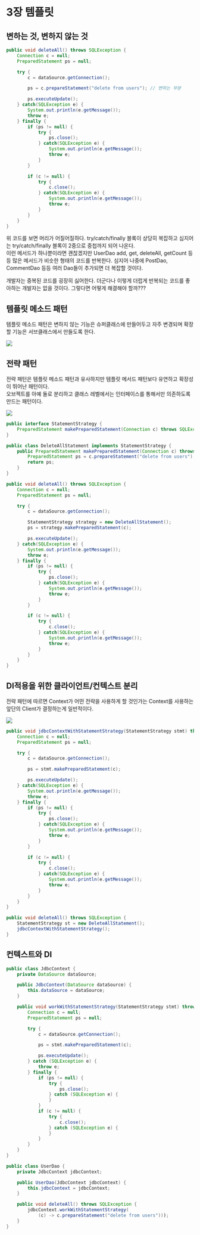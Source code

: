 # 3장 템플릿

## 변하는 것, 변하지 않는 것
```java
public void deleteAll() throws SQLException {
    Connection c = null;
    PreparedStatement ps = null;

    try {
        c = dataSource.getConnection();

        ps = c.prepareStatement("delete from users"); // 변하는 부분

        ps.executeUpdate();
    } catch(SQLException e) {
        System.out.println(e.getMessage());
        throw e;
    } finally {
        if (ps != null) {
            try {
                ps.close();
            } catch(SQLException e) {
                System.out.println(e.getMessage());
                throw e;
            }
        }

        if (c != null) {
            try {
                c.close();
            } catch(SQLException e) {
                System.out.println(e.getMessage());
                throw e;
            }
        }
    }
}
```
위 코드를 보면 머리가 어질어질하다. try/catch/finally 블록이 상당히 복잡하고 심지어는 try/catch/finally 블록이 2중으로 중첩까지 되어 나온다. <br />
이런 메서드가 하나뿐이라면 괜찮겠지만 UserDao add, get, deleteAll, getCount 등등 많은 메서드가 비슷한 형태의 코드를 반복한다. 심지어 나중에 PostDao, CommentDao 등등 여러 Dao들이 추가되면 더 복잡할 것이다.

개발자는 중복된 코드를 굉장히 싫어한다. 더군다나 이렇게 더럽게 반복되는 코드를 좋아하는 개발자는 없을 것이다. 그렇다면 어떻게 해결해야 할까???

## 템플릿 메소드 패턴
템플릿 메소드 패턴은 변하지 않는 기능은 슈퍼클래스에 만들어두고 자주 변경되며 확장할 기능은 서브클래스에서 만들도록 한다.

<img src = "./template.jpeg">

## 전략 패턴
전략 패턴은 템플릿 메소드 패턴과 유사하지만 템플릿 메서드 패턴보다 유연하고 확장성이 뛰어난 패턴이다. <br />
오브젝트를 아예 둘로 분리하고 클래스 레벨에서는 인터페이스를 통해서만 의존하도록 만드는 패턴이다. 

<img src = "./strategy.jpeg">

```java
public interface StatementStrategy {
    PreparedStatement makePreparedStatement(Connection c) throws SQLException;
}
```

```java
public class DeleteAllStatement implements StatementStrategy {
    public PreparedStatement makePreparedStatement(Connection c) throws SQLException {
        PreparedStatement ps = c.prepareStatement("delete from users");
        return ps;
    }
}
```

```java
public void deleteAll() throws SQLException {
    Connection c = null;
    PreparedStatement ps = null;

    try {
        c = dataSource.getConnection();

        StatementStrategy strategy = new DeleteAllStatement();
        ps = strategy.makePreparedStatement(c);

        ps.executeUpdate();
    } catch(SQLException e) {
        System.out.println(e.getMessage());
        throw e;
    } finally {
        if (ps != null) {
            try {
                ps.close();
            } catch(SQLException e) {
                System.out.println(e.getMessage());
                throw e;
            }
        }

        if (c != null) {
            try {
                c.close();
            } catch(SQLException e) {
                System.out.println(e.getMessage());
                throw e;
            }
        }
    }
}
```

## DI적용을 위한 클라이언트/컨텍스트 분리
전략 패턴에 따르면 Context가 어떤 전략을 사용하게 할 것인가는 Context를 사용하는 앞단의 Client가 결정하는게 일반적이다.

<img src = "./client-strategy.png">

```java
public void jdbcContextWithStatementStrategy(StatementStrategy stmt) throws SQLException {
    Connection c = null;
    PreparedStatement ps = null;

    try {
        c = dataSource.getConnection();

        ps = stmt.makePreparedStatement(c);

        ps.executeUpdate();
    } catch(SQLException e) {
        System.out.println(e.getMessage());
        throw e;
    } finally {
        if (ps != null) {
            try {
                ps.close();
            } catch(SQLException e) {
                System.out.println(e.getMessage());
                throw e;
            }
        }

        if (c != null) {
            try {
                c.close();
            } catch(SQLException e) {
                System.out.println(e.getMessage());
                throw e;
            }
        }
    }
}
```

```java
public void deleteAll() throws SQLException {
    StatementStrategy st = new DeleteAllStatement();
    jdbcContextWithStatementStrategy();
}
```

## 컨텍스트와 DI

```java
public class JdbcContext {
    private DataSource dataSource;

    public JdbcContext(DataSource dataSource) {
        this.dataSource = dataSource;
    }

    public void workWithStatementStrategy(StatementStrategy stmt) throws SQLException {
        Connection c = null;
        PreparedStatement ps = null;

        try {
            c = dataSource.getConnection();

            ps = stmt.makePreparedStatement(c);

            ps.executeUpdate();
        } catch (SQLException e) {
            throw e;
        } finally {
            if (ps != null) {
                try {
                    ps.close();
                } catch (SQLException e) {
                }
            }
            if (c != null) {
                try {
                    c.close();
                } catch (SQLException e) {
                }
            }
        }
    }
}
```

```java
public class UserDao {
    private JdbcContext jdbcContext;

    public UserDao(JdbcContext jdbcContext) {
        this.jdbcContext = jdbcContext;
    }

    public void deleteAll() throws SQLException {
        jdbcContext.workWithStatementStrategy(
            (c) -> c.prepareStatement("delete from users")));
    }
}
```

